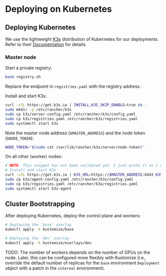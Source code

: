 # Deploying on Kubernetes

## Deploying Kubernetes

We use the lightweight [K3s](https://k3s.io/) distribution of Kubernetes for our deployments.
Refer to their [Documentation](https://docs.k3s.io/quick-start/) for details.

### Master node

Start a private registry:

```bash
bash registry.sh
```

Replace the endpoint in `registries.yaml` with the registry address.


Install and start K3s:

```bash
curl -sfL https://get.k3s.io | INSTALL_K3S_SKIP_ENABLE=true sh -
sudo mkdir -p /etc/rancher/k3s
sudo cp k3s/server-config.yaml /etc/rancher/k3s/config.yaml
sudo cp k3s/registries.yaml /etc/rancher/k3s/registries.yaml
sudo systemctl start k3s
```

Note the master node address (`$MASTER_ADDRESS`) and the node token (`$NODE_TOKEN`):

```bash
NODE_TOKEN="$(sudo cat /var/lib/rancher/k3s/server/node-token)"
```

On all other (worker) nodes:

```bash
# NOTE: This snippet has not been validated yet. I just wrote it as I would first try.
# Install and start K3s
curl -sfL https://get.k3s.io | K3S_URL=https://$MASTER_ADDRESS:6443 K3S_TOKEN=$NODE_TOKEN INSTALL_K3S_SKIP_ENABLE=true sh -
sudo cp k3s/agent-config.yaml /etc/rancher/k3s/config.yaml
sudo cp k3s/registries.yaml /etc/rancher/k3s/registries.yaml
sudo systemctl start k3s-agent
```

## Cluster Bootstrapping

After deploying Kubernetes, deploy the control plane and workers:

```bash
# Deploying the `base` overlay
kubectl apply -k kustomize/base

# Deploying the `dev` overlay
kubectl apply -k kustomize/overlays/dev
```

TODO: The number of workers depends on the number of GPUs on the node. Later, this can be configured more flexibly with Kustomize (i.e., override the default number of replicas for the `base` environment `Deployment` object with a patch in the `internal` environment).
